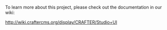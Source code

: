 To learn more about this project, please check out the documentation in our wiki:

http://wiki.craftercms.org/display/CRAFTER/Studio+UI

<!-- 
Requirements
------------

To work on or build this application you will first need to install [Node](http://nodejs.org/).

Node can be installed in the following ways:

1.   Using the [installer](http://nodejs.org/download/)
     *The Mac installer will install node under /usr/local/bin so you will need to have admin rights to complete the install.

2.   [Building the source code](https://github.com/joyent/node/wiki/Installation)
     This way you can choose to install Node in a custom folder instead of a global directory by using the --prefix config option, thus you are not required to have admin rights to complete the install.

3.   [Via a package manager](https://github.com/joyent/node/wiki/Installing-Node.js-via-package-manager)

Installing
----------

### Manual Install

*Any lines starting with $ are commands to type in a terminal window (the "$" is not meant to be included)*

To install this application (assuming that the whole repository -studio3- has already been cloned):

1.   Go to the home directory of the app (/studio3/ui):

    `$ cd ui`

2.   Install the Grunt-CLI and Bower plugins globally:

    `$ npm install -g grunt-cli bower`


### Automatic Install for Mac OS X and *nix systems

1.  Assuming that the whole repository -studio3- has already been cloned, run the install script found in the "ui" folder :

    `$ sudo ./install.sh`

    *If you installed node using the installer (**Requirements, step 1**), then you will need admin rights to run the install script since it will install the Grunt-CLI and Bower plugins globally. Otherwise, if you installed Node in a custom folder to which you have write access, then sudo is unnecessary to run the script: *

    `$ ./install.sh`

Tasks
-----

A established workflow using grunt tasks can be outlined as follows:

1.    Check unit tests: `$ grunt test`
       
       Write unit tests for the features or bugs you wish to fix, then write the code that implements the features or bug fixes making sure that all unit tests pass.

2.    Lint your code: `$ grunt lint`
       
       Make sure your code adheres to specific code guidelines.

3.    Run the app : `$ grunt dev`
       
       Test the look and feel of the app (with live-reload) against a mock server to guarantee a positive user experience.

4.    Build the app: `$ grunt build`
       
       Build the application for production and run it against a mock server.

5.    Build the app: `$ grunt dist`
       
       Build the application for production so that it is ready to be integrated into a .war or .jar file.

### Support Tasks:

* Copy only the necessary files from bower packages in the component folder (not checked into the repo) into the lib folder: `$ grunt bower:install`
* Clean all folders/files generated during `$ grunt dev`: `$ grunt clean:dev`
* Clean all folders/files generated during `$ grunt build`: `$ grunt clean:build`
* Clean all folders/files generated during `$ grunt dist`: `$ grunt clean:dist`
* Remove all folders/files generated during `$ grunt dev`, `$ grunt build` and/or `$ grunt dist`: `$ grunt cl`
* Update the studio-js-services library: `$ grunt services`

Crafter Studio UI
----

Crafter Studio UI (CSUI) is a flexible and extensible client app for Crafter Studio. CSUI is made up of different modules, each one responsible for providing its own user interface (UI), requesting its own plugins and gathering its data through the REST services that Crafter Studio provides. The presence of these modules is determined by the [app's configuration](https://github.com/quiaro/studio3/blob/test-asset-service/ui/server/app/mocks/config/list/studio-ui.json).

### Project Overview

Here is a brief overview of the CSUI file & folder structure:

**CSUI: `./client`**

* `./client/studio-ui/lib`: bower packages (i.e. 3rd party libraries)
* `./client/studio-ui/src/app`: CSUI core application
* `./client/studio-ui/src/modules`: CSUI modules (requested by the core application when it bootstraps)
* `./client/studio-ui/src/plugins`: CSUI plugins (requested by any of the CSUI modules)

**Node Modules: `./node_modules`**

Node modules used by grunt or the mock servers during tasks:

* *ejs*: Used by server.js to serve index.html
* *grunt-contrib-copy*: Copies source files to a new directory
* *grunt-contrib-uglify*: Minifies/compresses JS files and generates source maps
* *grunt-contrib-jshint*: Validates files with JSHint
* *grunt-contrib-clean*: Cleans files and folders
* *grunt-contrib-imagemin*: Minifies PNG, JPEG and GIF images
* *grunt-contrib-less*: Compiles LESS to CSS
* *grunt-usemin*: Transforms specific construction blocks (of CSS or JS files) in a file into a single line
* *grunt-replace*: Replaces text patterns with a given replacement (text pre-processor)
* *grunt-karma*: Grunt plugin for the karma test runner
* *grunt-open*: Opens urls and files from a grunt task
* *matchdep*: Filters npm module dependencies by name or a text pattern
* *grunt-bower-task*: Installs only the files needed from bower packages
* *grunt-newer*: Configures grunt tasks to run with newer files only
* *grunt-express-server*: Runs an Express server that works with LiveReload + Watch/Regarde
* *grunt-contrib-watch*: Run predefined tasks whenever watched files are added, changed or deleted
* *express*: Fast minimalist web framework for node

**CSUI Mock Servers and Services: `./server`**

* `./server/app`: Mock data for application services
* `./server/build`: Build server for the packaged application (see `$ grunt build`)
* `./server/dev`: Development server for the application (see `$ grunt dev`)
* `./server/sites`: Mock data for site-specific services
* `./server/config.js`: Configuration for both the build and dev servers. This configuration can be overridden or extended via a config.js file inside the server folder (e.g. see `./server/dev/config.js`)
* `./server/mock.js`: Maps app and site-specific service urls to their corresponding mock data

**CSUI Tests: `./test`**

**Root Files**

* `./.jshintrc`: JS hint lint rules
* `./bower.json`: Bower package file. Lists the project's bower package dependencies
* `./Gruntfile.js`: Configuration file for grunt tasks
* `./install.sh`: Installation script for the application
* `./package.json`: Node package file. Lists the project's node module dependencies
* `./pom.xml`: Configuration file for integrating the application into CS3

### Loading of the App

To achieve its goals of flexibility and extensibility, CSUI is an Angular app that combines RequireJS to load scripts on demand, giving it the ability load itself dynamically in run time based on its configuration. 

When CSUI starts, it kicks off a bootstrap process responsible for the following:

1) Get the [application configuration](https://github.com/quiaro/studio3/blob/test-asset-service/ui/server/app/mocks/config/list/studio-ui.json), which includes the modules that should be loaded into the application.

2) For each module, load their descriptor (e.g. [login descriptor](https://github.com/quiaro/studio3/blob/test-asset-service/ui/server/app/mocks/config/list/login.json) & [dashboard descriptor](https://github.com/quiaro/studio3/blob/test-asset-service/ui/server/app/mocks/config/list/dashboard.json) and then, proceed with the loading of the module. RequireJS handles all dependency calculation and fetches each module's js and css dependencies. In the case of css, import statements may also be used alongside RequireJS.

#### Loading Static Dependecies

In CSUI, static dependencies (i.e. JavaScript modules, CSS & LESS) are generally declared within each module definition and are resolved by RequireJS. However, there are a few CSS and Javascript exceptions declared within &lt;link&gt; and &lt;script&gt; tags in the app's index.html file.

##### Static Dependencies in `index.html`

JavaScript files and stylesheets included in `index.html` fall under one of the following categories:

* **CSUI Core**: `./client/studio-ui/src/app/app.js` makes up the core of the application and is responsible for loading all Angular modules that the application depends on. Similarly, there's only one core stylesheet: `studio-ui/studio.css`, which is the result of pre-compiling `./client/studio-ui/src/app/styles/app.less`.

* **Core Libraries**: These are 3rd-party files necessary for CSUI Core to work. In CSS, the only core library is Bootstrap and in JavaScript, the only two core libraries are: RequireJS and Angular. 

* **Angular Modules**: These are project or 3rd-party Angular modules and their corresponding stylesheets. **Project Angular modules are required by CSUI Core** (and may be used by CSUI modules and plugins), whereas **3rd-party Angular modules are required by one or more CSUI modules and plugins**. For example, the project's tree navigation plugin is an Angular directive that extends from [abn-tree](https://github.com/nickperkinslondon/angular-bootstrap-nav-tree), a 3rd-party directive. Note that these Angular modules are different from CSUI modules (found in `./client/studio-ui/src/modules`) in that they don't require any external configuration and rely exclusively on Angular's loading mechanism.

Additionally, `index.html` also includes the path (i.e. RequireJS shortcut) to the services library that CSUI core depends on to load the [app's configuration](https://github.com/quiaro/studio3/blob/test-asset-service/ui/server/app/mocks/config/list/studio-ui.json). This way, the folder to the services library can be referenced by the alias `studioServices`. The other alias (request_agent) references a dependency of this services library.

##### Static Dependencies in Modules

Module dependencies on other modules, JavaScript files and stylesheets (CSS & LESS) must be declared in the module definition. 

###### Shared Modules

Modules are supposed to be autonomous, therefore they should not declare dependencies on other modules. However, there are modules shared through out the application (typically found under `./client/studio-ui/src/modules/common`). These common modules should be exposed via a path mapping in the [app's configuration](https://github.com/quiaro/studio3/blob/test-asset-service/ui/server/app/mocks/config/list/studio-ui.json) under the `module_paths` property. These modules can then be referenced by their path mapping.

Consider the following example:

    my-module.js  >> depends on: globals (common module) & directives (common module)

The AMD module definition for my-module.js would then be:

    define(['globals', 'directives'],
      function( globals, directives ) { ... });

###### JavaScript Files

When a module is loaded, a URL prefix is determined based on the `base_url` values of the app configuration file and its own descriptor file. This URL prefix is combined with `main` property in the descriptor file to calculate the URL of the module's main file. A module may declare dependencies on other JavaScript files that are part of the module. To load these JavaScript files, a path relative to the module's main file may be used. RequireJS uses the same URL prefix as for the main file to calculate the URLs of these JavaScript dependencies and, like the main file, **these dependencies must include their .js extension**.

Consider the following example:

    my-module.js  >> depends on: 
                     globals (common module)
                     my-dependency.js (located in the `scripts` folder, i.e. ./scripts/my-dependency.js)

The AMD module definition for my-module.js would then be:

    define(['globals', './scripts/my-dependency.js'],
      function( globals, MyDependency ) { ... });


###### Stylesheets (CSS & LESS)

RequireJS loader plugins for [LESS](https://github.com/guybedford/require-less) & [CSS](https://github.com/guybedford/require-css) allow modules to declare dependencies on LESS and/or CSS files respectively.

For example:

    my-plugin.js  >> depends on: 
                     my-dependency.js
                     my-css-file.css
                     my-less-file.less

The AMD module definition for my-plugin.js would then be:

    define(['./my-dependency.js', 'css!./my-css-file', 'less!./my-less-file'],
      function( MyDependency ) { ... });

Notice that the CSS plugin is invoked by the `css!` prefix while the LESS plugin is invoked by the `less!` prefix. These prefixes correspond to the key values under the `map` property, inside the `requirejs` property of the [app's configuration file](https://github.com/quiaro/studio3/blob/test-asset-service/ui/server/app/mocks/config/list/studio-ui.json). Notice also that **the paths to both CSS and LESS files are relative to the module's main file and should not include the file's extension**.

###### LESS Support

CSUI core, its modules and its plugins, all have support for [LESS](http://lesscss.org/). However, LESS stylesheets for the app and its modules are pre-processed and turned into CSS as part of the development workflow, meaning that the app and its modules will actually consume these stylesheets as CSS. Therefore, CSUI and all its modules should reference their stylesheets as CSS and not as LESS.

Consider the following example:

    my-module.js  >> depends on: require (module), globals (module), my-stylesheet.less

This would ordinarily correspond to the following AMD module definition:

    define(['require', 'globals', 'less!./my-stylesheet'],
      function( require, globals ) { ... });

However, since my-stylesheet.less will be pre-processed as part of the development workflow, the correct way to define my-module.js is:

    define(['require', 'globals', 'css!./my-stylesheet'],
      function( require, globals ) { ... });
                                   
Since plugins are expected to load and change during runtime, their stylesheets are not pre-processed during the development workflow like those of the modules. Instead, they are pre-processed on runtime (by means of the [LESS loader plugin](https://github.com/guybedford/require-less)) and as a result of this, any dependencies on LESS stylesheets need to be declared as such. For example,

    my-plugin.js  >> depends on: globals (module), my-stylesheet.less
  
This plugin would use the following AMD module definition:

    define(['globals', 'less!./my-stylesheet'],
      function( globals ) { ... });

#### Loading Code on Demand with Angular

Since Angular does not natively provide the ability to include new elements (i.e. controllers, directives, services, etc) into the app after Angular's bootstrap process has completed, a service called [NgRegistry](https://github.com/quiaro/studio3/blob/test-asset-service/ui/client/studio-ui/src/app/scripts/ng_registry.js) exists to work around this limitation. 

NgRegistry follows an approach similar to those described in the following articles to register new elements after Angular bootstraps:

* [Lazy Loading in AngularJS](http://ify.io/lazy-loading-in-angularjs/)
* [Dynamically Loading Controllers and Views with AngularJS and RequireJS](http://weblogs.asp.net/dwahlin/archive/2013/05/22/dynamically-loading-controllers-and-views-with-angularjs-and-requirejs.aspx)

It's important to remember that all CSUI modules are loaded on demand by RequireJS (and are therefore structured as [AMD modules](http://requirejs.org/docs/whyamd.html#amd)) after Angular bootstraps; consequently, NgRegistry is key in incorporating their code into the app. Since NgRegistry is a service visible only within the app (that exists within the Angular framework), it is necessary to retrieve the app's injector which grants access to all of the app's object instances (including NgRegistry) to javascript code outside the Angular framework. As a result of this, most modules will likely follow this pattern:

    define(['globals',
        'css!./mycss'], function( globals ) {

        'use strict';

        // Get the app's injector
        var injector = angular.element(globals.dom_root).injector();

        // Use the injector to run a function that uses some Angular 
        // object instances (NgRegistry & $log)
        injector.invoke(['NgRegistry', '$log',
            function(NgRegistry, $log) {

                // Use NgRegistry to register a new controller within the app
                NgRegistry
                    .addController('NewCtrl', ['$scope', function ($scope) {
                        $scope.newMethod = function (myVar) {
                            $log.log("newMethod called with param: ", myVar);
                        };
                    }]);

            }
        ]);
    });

##### Loading Plugins

Like modules, plugins are also loaded on demand by RequireJS after Angular bootstraps. Plugins are actually a special kind of module that **must return their directive** as their module value. Plugins are loaded when a view that contains them is rendered (see Loading Templates with Modules). Plugins can be loaded individually or as a group belonging to a specific container.

Below is a sample plugin referenced by the tag `<sdo-plugin-almond></sdo-plugin-almond>`:

    define(['require', 'globals', 'less!./almond'],
        function( require, globals ) {

        'use strict';

        var injector = angular.element(globals.dom_root).injector();

        injector.invoke(['NgRegistry', function(NgRegistry) {

                NgRegistry
                    .addController('AlmondCtrl',
                        ['$scope', '$timeout', function ($scope, $timeout) {

                        $timeout( function() {
                            $scope.$apply( function() {
                                // Make sure the templates are updated with the values in the scope
                                $scope.name = 'Gustavo';
                            });
                        });
                    }])

                    .addDirective('sdoPluginAlmond', [function() {

                        return {
                            restrict: 'E',
                            controller: 'AlmondCtrl',
                            replace: true,
                            scope: {},
                            template: '<div>Hello World! My name is {{name}}</div>'
                        };
                    }]);
            }
        ]);

        return '<sdo-plugin-almond></sdo-plugin-almond>';
    });

When this plugin is rendered, it will show: "Hello World! My name is Gustavo".

###### Loading Individual Plugins

Because plugins are loaded asynchronously, if a user tried using the previous sample plugin by writing into a template file:

    <sdo-plugin-almond></sdo-plugin-almond>

Nothing would happen because the app doesn't have any information about this directive. To load the plugin information first, the user must use the directive in combination with the sdoPluginSrc attribute (included in the directives module) as follows:

    <sdo-plugin-almond sdo-plugin-src="crafter.studio-ui.plugin.almond"></sdo-plugin-almond>

Where the value of the sdoPluginSrc attribute (e.g. crafter.studio-ui.plugin.almond) is the plugin's registered name (as it appears in its descriptor file). The sdoPluginSrc directive then proceeds to load all of the plugin's files, and finally calls the $compile function on the element (e.g. &lt;sdo-plugin-almond&gt;). **Remember to declare a dependency on the `directives` module from the module that makes use of the plugin.** 

Loading a plugin individually makes it possible to set specific plugin behavior/configuration via attributes. Imagine wanting to add some custom behavior like controlling the length of the message by adding another attribute, for example:

    <sdo-plugin-almond message-length="10" 
                       sdo-plugin-src="crafter.studio-ui.plugin.almond"></sdo-plugin-almond>
 
In this case, you are able to set the length of the message using the message-length attribute and create different instances in the page of the same plugin:

    <sdo-plugin-almond message-length="6" 
                       sdo-plugin-src="crafter.studio-ui.plugin.almond"></sdo-plugin-almond>
    <sdo-plugin-almond message-length="12" 
                       sdo-plugin-src="crafter.studio-ui.plugin.almond"></sdo-plugin-almond>

###### Loading All Plugins for a Container

Plugins can also be loaded in bulk using the sdoPlugins directive, which loads all plugins for a specific container. The following example shows how to load all plugins for a container named "activity":

    <sdo-plugins plugin-container="activity"></sdo-plugins>

Unlike loading plugins individually, this method of loading plugins does not allow the user to control the settings/behavior of each one of the plugins loaded. This means that all plugins will be loaded with their default settings (i.e. whatever their returned module value is). 

#### Loading Templates

The CSUI core is an engine responsible for loading the application's modules, and it does not have templates or views in and of itself. Only the modules and plugins have templates linked to them, and they both have a slightly different way of loading them.

##### Loading Templates with Modules

Each module adds one or more states to the application (using [ui-router](https://github.com/angular-ui/ui-router) behind the scenes) and it can assign a specific template to each one of them via the `templateUrl` property. 

For example, the following is a bare bones module defining a new state (moduleNamespace.sampleState) in the application with a template assigned to it (`my-template.tpl.html`):

    define(['require',
            'globals',
            'css!./mycss'], function( require, globals ) {

        'use strict';

        var injector = angular.element(globals.dom_root).injector();

        injector.invoke(['NgRegistry',
            function(NgRegistry) {

                NgRegistry
                    .addState('moduleNamespace.sampleState', {
                        url: '/sample-state',
                        templateUrl: require.toUrl('./templates/my-template.tpl.html')
                    });
            }
        ]);

    });

Notice that the location of both the stylesheet (mycss.css) and the template is relative to the module's JS file. Also, notice that RequireJS is not used to load templates for modules because these are loaded on demand by Angular when the user navigates to their corresponding url. In this example, the template will not be loaded until the user navigates to `http://sample-domain.net/sample-state`.

##### Loading Templates with Plugins

When a module template loads, it may load specific plugins referenced by a custom directive and/or it may load all plugins for a specific container type by using the `sdoPlugins` directive. In both cases, as long as the plugin is declared as an Angular directive, it is possible to load its template via the directive's `template` or `templateUrl` properties.

The following is a sample plugin encapsulated within the custom directive `<sdo-plugin-almond>`:

    define(['require', 'globals', 'less!./almond'],
        function( require, globals ) {

        'use strict';

        var injector = angular.element(globals.dom_root).injector();

        injector.invoke(['NgRegistry', function(NgRegistry) {

                NgRegistry
                    .addDirective('sdoPluginAlmond', [function() {
                        return {
                            restrict: 'E',
                            replace: true,
                            scope: {},
                            templateUrl: require.toUrl('./templates/almond.tpl.html')
                        };
                    }]);
            }
        ]);

        return '<sdo-plugin-almond></sdo-plugin-almond>';
    });

Notice that the location of the stylesheet (almond.less) and the template (almond.tpl.html) are relative to the module's JS file. Also, notice that, similar to loading templates with modules, RequireJS is not used to load templates; instead, these are loaded on demand by Angular.

### <a name="app_configuration"></a>App Configuration

CSUI and its modules are configured by means of configuration files, also known as descriptors. There is a [descriptor for the app](https://github.com/quiaro/studio3/blob/test-asset-service/ui/server/app/mocks/config/list/studio-ui.json) and one for each module of the application.

The app descriptor sets app-wide settings, including settings shared by all modules of the application. Below is a sample app descriptor with comments:

    {
        // Namespace of the app (currently not used)
        "name": "crafter.studio-ui",

        // Version of the app
        "version": "0.1.0",

        // Default base URL for all modules of the app
        "base_url": "http://localhost:9000/studio-ui",

        // Configuration for requirejs
        "requirejs": {

            // Map for plugins
            "map": {
                "css": "lib/require-css/js/css",
                "less": "lib/require-less/js/less",
                "text": "lib/requirejs-text/js/text"
            },

            // Path mappings for internal modules (i.e. modules that may be used as dependencies
            // by the modules of the application). The path settings are assumed to be relative to 
            // "base_url", unless the path value starts with a "/" or has a URL protocol in it (e.g. "http:")
            "module_paths": {
                "globals": "modules/common/globals",
                "common": "modules/common/common",
                "directives": "modules/common/directives"
            }
        },

        // Settings/values shared by all modules
        "module_globals": {

            // Angular DOM root element
            "dom_root": "#studio-ui",

            // State to where the user will be redirected if she tries
            // to access a state that requires the user to be signed in
            "default_state": "test",

            // URL of default_state
            "default_url": "/test-service",

            // Name of the application's default service provider. If no other service
            // providers are defined or if they are defined, but are named differently 
            // than the default_service_provider then this name will serve as reference 
            // to the service provider used to boostrap the application. If one of the 
            // service providers in the 'service_providers' property has the same name 
            // as the default_service_provider then the service provider used to bootstrap
            // the application is not accessible to any modules or plugins (in other
            // words, the services used to bootstrap the application will be hidden to 
            // everyone except to the CSUI core)
            "default_service_provider": "StudioServices",

            // Default language for modules/plugins that have multi-language support
            "default_language": "en",

            // State to where the user will be redirected if she's logged in
            // but doesn't have permissions to access the requested state
            "unauthorized_state": "unauthorized",

            // URL of unauthorized_state
            "unauthorized_url": "/unauthorized",

            // Path for common templates used within the app. This value will be
            // relative to base_url unless it includes a protocol (e.g. http://) 
            "templates_url": "modules/common/templates",

            // Path for app plugins. This value will be relative to base_url 
            // unless it includes a protocol (e.g. http://). This path can also 
            // be overriden within a plugin descriptor via the base_url -the
            // value of base_url will be appended to plugins_url unless it
            // includes a protocol, in which case only the plugin descriptor's
            // base_url value is used
            "plugins_url": "plugins"
        },

        // Modules to load for the app
        "modules": [
            "crafter.studio-ui.section.login",
            "crafter.studio-ui.section.dashboard"
        ]

        // Configuration for additional providers or sources of services
        // The example below, lets the application have access to the same 
        // services library running on different locations (one locally,
        // on port 9000, and another remotely -on studio3.craftercms.org)
        "service_providers": [{
            "name": "LocalStudioServices",

            // Location of the constructor
            "main": "studioServices/studioServices",
            "config": {
                "server": {
                    "port": 9000
                },
                "site": "mango"
            }
        }, {
            "name": "RemoteStudioServices",

            // Location of the constructor
            "main": "studioServices/studioServices",
            "config": {
                "server": {
                    "domain": "studio3.craftercms.org",
                    "port": ""
                },
                "site": "coconut"
            }
        }]
    }

#### Globals Module

When the app bootstraps, all settings found under `module_globals` are put in a module called `globals`. All app modules that declare a dependency on this `globals` module can then have access to these settings. For example:

    define(['globals'], function( globals ) {

        'use strict';

        console.log("The application's DOM root element is: " + globals.dom_root);

        console.log("The application's default state is: " + globals.default_state);
    });

#### Service Providers

CSUI core calls an initial service to fetch the [app's configuration file](https://github.com/quiaro/studio3/blob/test-asset-service/ui/server/app/mocks/config/list/studio-ui.json). After the app bootstraps, the user is able to interact with it and as she does, the app and its modules will call services to get or save the information input by the user. All of these services do not have to be offered by the same service provider. In other words, CSUI can be configured so that the CSUI core, modules and plugins can use different service providers. This makes it possible to work with 3rd-party services within the application, if necessary.

Another benefit of this feature is giving developers the ability to add new functional modules that can use mocked versions of new services locally while the rest of the application can continue working with stable versions of the services (e.g. off of a test server). 

Service providers can be configured in the app's configuration file via the `service_providers` property. The [App Configuration section](#app_configuration) provides an example on how to set different service providers. These service providers are instantiated during the bootstrap process and are put in an array. The Angular value `ServiceProviders` keeps a reference to this array of service providers, which can then be injected into any module or plugin.

The property `default_service_provider` in the app's configuration file allows a specific service provider to be set as the default for the application. The Angular value `DefaultServiceProvider` saves this value, thus allowing any module or plugin access to the default service provider by combining this name and the `ServiceProviders` array, as `ServiceProviders[DefaultServiceProvider]`. For example:

    define(['globals'], function( globals ) {

        'use strict';

        var injector = angular.element(globals.dom_root).injector();

        injector.invoke(['ServiceProviders', 'DefaultServiceProvider',
            function(ServiceProviders, DefaultServiceProvider) {

                // Get reference to the default service provider
                var serviceProvider = ServiceProviders[DefaultServiceProvider];

                // Use the service provider's API. Invoke the get method belonging 
                // to a fictitious Resources module of the service provider
                serviceProvider.Resources.get('resource-id-123').then( function(resource) {
                        console.log('Resource: ', resource);
                    });
            }
        ]);
    });

### Module Configuration

Modules and plugins can declare their own specific configuration via their descriptor files. This can be done by a adding a `config` property in the descriptor and also adding a dependency on the special RequireJS module `module`. Calling `module.config()` inside the module will retrieve the module's configuration object, where the config property stores all specific configuration values. For example:

    /* Module descriptor */
    {
        "name": "crafter.studio-ui.module.fictitious",
        "version": "0.1.0",
        "base_url": "http://domain.net/module-repo/",
        "main": "fictitious.js",

        // module-specific configuration 
        "config": {
            "foo": true,
            "bar": "tin can"
        }
    }

    /* Module definition */
    define(['globals',
            'module'], function( globals, module ) {

        'use strict';

        var settings = module.config(),
            injector = angular.element(globals.dom_root).injector();

        injector.invoke(['$log', 
            function($log) {

                $log.log("Foo value: ", settings.config.foo);  // true

                $log.log("Bar value: ", settings.config.bar);  // "tin can"
            }
        ]);
    });

#### Using a Specific Service Provider

Via its own descriptor file, a module can be configured to request specific access to one (or more) of the service providers available to the application. For example, assuming that 2 different service providers have been configured for the app: `StudioServices` (default) and `LocalStudioServices`, the module can be configured to work with `LocalStudioServices` as shown below: 

    /* Module descriptor */
    {
        "name": "crafter.studio-ui.module.fictitious",
        "version": "0.1.0",
        "base_url": "http://domain.net/module-repo/",
        "main": "fictitious.js",

        // module-specific configuration
        // The service_provider value corresponds to one of the names 
        // of service providers in the app's configuration file 
        "config": {
            "service_provider": "LocalStudioServices"
        }
    }

    /* Module definition */
    define(['globals', 'module'], function( globals, module ) {

        'use strict';

        var config = module.config().config,
            injector = angular.element(globals.dom_root).injector();

        injector.invoke(['ServiceProviders', 'DefaultServiceProvider',
            function(ServiceProviders, DefaultServiceProvider) {

                // Get reference to the service provider specified in the
                // module descriptor file. If not, use the default service
                // provider as fallback 
                var serviceProvider = (config && config.service_provider) ?
                                ServiceProviders[config.service_provider] :
                                ServiceProviders[DefaultServiceProvider];

                // Use the service provider's API. Invoke the get method belonging 
                // to a fictitious Resources module of the service provider
                serviceProvider.Resources.get('resource-id-123').then( function(resource) {
                        console.log('Resource: ', resource);
                    });
            }
        ]);
    });


#### Multi-Language Support

Modules and plugins have the option to provide multi-language support through the Language service. The Language service stores the user language preference in [localStorage](https://developer.mozilla.org/en-US/docs/Web/Guide/API/DOM/Storage#localStorage) and broadcasts an `$sdoChangeLanguage` event when this value is changed. Note that when a language preference changes, the view is not refreshed; instead, the modules and plugins subscribed to the `$sdoChangeLanguage` event are responsible for updating their scope.

The Language service provides two methods: 

* `from`(*languageFolder*): Get the language file matching the user's current language preference. The *languageFolder* will be a path relative to the module's main file pointing to a folder with all the language files available for the module.
  
* `changeTo`(*languageId*): Sets the user's language preference to *languageId*.

 -->

